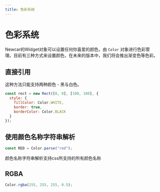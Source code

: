 ```yaml
---
title: 色彩系统
---
```


# 色彩系统

Newcar的Widget对象可以设置任何你喜爱的颜色，由 `Color` 对象进行色彩管理。目前有三种方式来设置颜色，在未来的版本中，我们将会推出渐变色等色彩。

## 直接引用

这种方法只能支持两种颜色 - 黑与白色。

```javascript
const rect = new Rect([0, 0], [100, 100], {
  style: {
    fillColor: Color.WHITE,
    border: true,
    borderColor: Color.BLACK
  }
});
```

## 使用颜色名称字符串解析

```javascript
const RED = Color.parse("red");
```

颜色名称字符串解析支持css所支持的所有颜色名称

## RGBA

```javascript
Color.rgba(255, 255, 255, 0.5);
```
